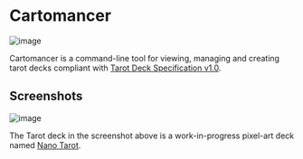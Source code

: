 # Cartomancer

![image](https://github.com/user-attachments/assets/22293e59-98c5-4271-803e-e3a9c089cfb5)


Cartomancer is a command-line tool for viewing, managing and creating tarot decks compliant with [Tarot Deck Specification v1.0](https://github.com/arcanaland/specifications).


## Screenshots
![image](https://github.com/user-attachments/assets/2565754e-cbdf-4b73-901c-979495b9cd95)


The Tarot deck in the screenshot above is a work-in-progress pixel-art deck named [Nano Tarot](https://github.com/arcanaland/reference-decks/tree/tarot-chiquito).

